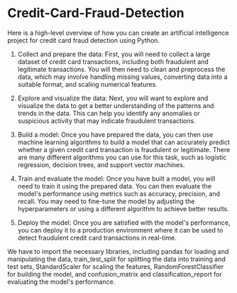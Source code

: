 # Credit-Card-Fraud-Detection
Here is a high-level overview of how you can create an artificial intelligence project for credit card fraud detection using Python.

1. Collect and prepare the data: First, you will need to collect a large dataset of credit card transactions, including both fraudulent and legitimate transactions. You will then need to clean and preprocess the data, which may involve handling missing values, converting data into a suitable format, and scaling numerical features.

2. Explore and visualize the data: Next, you will want to explore and visualize the data to get a better understanding of the patterns and trends in the data. This can help you identify any anomalies or suspicious activity that may indicate fraudulent transactions.

3. Build a model: Once you have prepared the data, you can then use machine learning algorithms to build a model that can accurately predict whether a given credit card transaction is fraudulent or legitimate. There are many different algorithms you can use for this task, such as logistic regression, decision trees, and support vector machines.

4. Train and evaluate the model: Once you have built a model, you will need to train it using the prepared data. You can then evaluate the model's performance using metrics such as accuracy, precision, and recall. You may need to fine-tune the model by adjusting the hyperparameters or using a different algorithm to achieve better results.

5. Deploy the model: Once you are satisfied with the model's performance, you can deploy it to a production environment where it can be used to detect fraudulent credit card transactions in real-time.


We have to import the necessary libraries, including pandas for loading and manipulating the data, train_test_split for splitting the data into training and test sets, StandardScaler for scaling the features, RandomForestClassifier for building the model, and confusion_matrix and classification_report for evaluating the model's performance.

